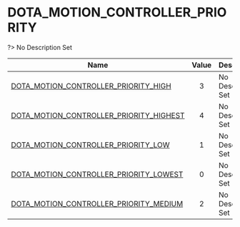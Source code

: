 # DOTA_MOTION_CONTROLLER_PRIORITY
?> No Description Set

Name|Value|Description|Client
--|:--:|--|:--:
[DOTA_MOTION_CONTROLLER_PRIORITY_HIGH](Constants/DOTA_MOTION_CONTROLLER_PRIORITY/DOTA_MOTION_CONTROLLER_PRIORITY_HIGH)|3|No Description Set|✔
[DOTA_MOTION_CONTROLLER_PRIORITY_HIGHEST](Constants/DOTA_MOTION_CONTROLLER_PRIORITY/DOTA_MOTION_CONTROLLER_PRIORITY_HIGHEST)|4|No Description Set|✔
[DOTA_MOTION_CONTROLLER_PRIORITY_LOW](Constants/DOTA_MOTION_CONTROLLER_PRIORITY/DOTA_MOTION_CONTROLLER_PRIORITY_LOW)|1|No Description Set|✔
[DOTA_MOTION_CONTROLLER_PRIORITY_LOWEST](Constants/DOTA_MOTION_CONTROLLER_PRIORITY/DOTA_MOTION_CONTROLLER_PRIORITY_LOWEST)|0|No Description Set|✔
[DOTA_MOTION_CONTROLLER_PRIORITY_MEDIUM](Constants/DOTA_MOTION_CONTROLLER_PRIORITY/DOTA_MOTION_CONTROLLER_PRIORITY_MEDIUM)|2|No Description Set|✔
